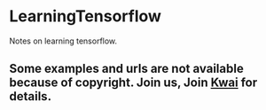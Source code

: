 # LearningTensorflow
Notes on learning tensorflow.

## Some examples and urls are not available because of copyright. Join us, Join [Kwai](www.kuaishou.com) for details. 
